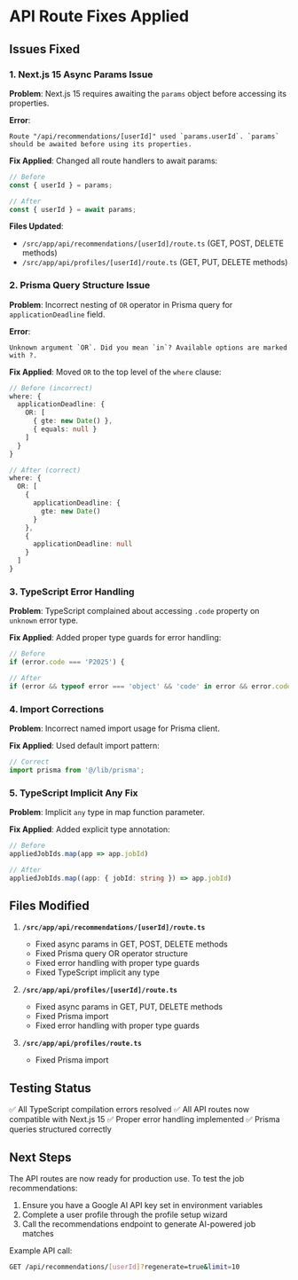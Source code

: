 # API Route Fixes Applied

## Issues Fixed

### 1. Next.js 15 Async Params Issue
**Problem**: Next.js 15 requires awaiting the `params` object before accessing its properties.

**Error**: 
```
Route "/api/recommendations/[userId]" used `params.userId`. `params` should be awaited before using its properties.
```

**Fix Applied**: Changed all route handlers to await params:
```typescript
// Before
const { userId } = params;

// After  
const { userId } = await params;
```

**Files Updated**:
- `/src/app/api/recommendations/[userId]/route.ts` (GET, POST, DELETE methods)
- `/src/app/api/profiles/[userId]/route.ts` (GET, PUT, DELETE methods)

### 2. Prisma Query Structure Issue
**Problem**: Incorrect nesting of `OR` operator in Prisma query for `applicationDeadline` field.

**Error**:
```
Unknown argument `OR`. Did you mean `in`? Available options are marked with ?.
```

**Fix Applied**: Moved `OR` to the top level of the `where` clause:
```typescript
// Before (incorrect)
where: {
  applicationDeadline: {
    OR: [
      { gte: new Date() },
      { equals: null }
    ]
  }
}

// After (correct)
where: {
  OR: [
    {
      applicationDeadline: {
        gte: new Date()
      }
    },
    {
      applicationDeadline: null
    }
  ]
}
```

### 3. TypeScript Error Handling
**Problem**: TypeScript complained about accessing `.code` property on `unknown` error type.

**Fix Applied**: Added proper type guards for error handling:
```typescript
// Before
if (error.code === 'P2025') {

// After
if (error && typeof error === 'object' && 'code' in error && error.code === 'P2025') {
```

### 4. Import Corrections
**Problem**: Incorrect named import usage for Prisma client.

**Fix Applied**: Used default import pattern:
```typescript
// Correct
import prisma from '@/lib/prisma';
```

### 5. TypeScript Implicit Any Fix
**Problem**: Implicit `any` type in map function parameter.

**Fix Applied**: Added explicit type annotation:
```typescript
// Before
appliedJobIds.map(app => app.jobId)

// After
appliedJobIds.map((app: { jobId: string }) => app.jobId)
```

## Files Modified

1. **`/src/app/api/recommendations/[userId]/route.ts`**
   - Fixed async params in GET, POST, DELETE methods
   - Fixed Prisma query OR operator structure
   - Fixed error handling with proper type guards
   - Fixed TypeScript implicit any type

2. **`/src/app/api/profiles/[userId]/route.ts`**
   - Fixed async params in GET, PUT, DELETE methods
   - Fixed Prisma import
   - Fixed error handling with proper type guards

3. **`/src/app/api/profiles/route.ts`**
   - Fixed Prisma import

## Testing Status

✅ All TypeScript compilation errors resolved
✅ All API routes now compatible with Next.js 15
✅ Proper error handling implemented
✅ Prisma queries structured correctly

## Next Steps

The API routes are now ready for production use. To test the job recommendations:

1. Ensure you have a Google AI API key set in environment variables
2. Complete a user profile through the profile setup wizard
3. Call the recommendations endpoint to generate AI-powered job matches

Example API call:
```bash
GET /api/recommendations/[userId]?regenerate=true&limit=10
```
